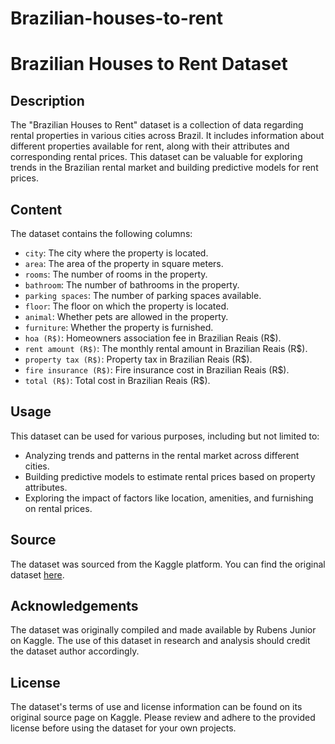 # Brazilian-houses-to-rent

# Brazilian Houses to Rent Dataset

## Description
The "Brazilian Houses to Rent" dataset is a collection of data regarding rental properties in various cities across Brazil. It includes information about different properties available for rent, along with their attributes and corresponding rental prices. This dataset can be valuable for exploring trends in the Brazilian rental market and building predictive models for rent prices.

## Content
The dataset contains the following columns:
- `city`: The city where the property is located.
- `area`: The area of the property in square meters.
- `rooms`: The number of rooms in the property.
- `bathroom`: The number of bathrooms in the property.
- `parking spaces`: The number of parking spaces available.
- `floor`: The floor on which the property is located.
- `animal`: Whether pets are allowed in the property.
- `furniture`: Whether the property is furnished.
- `hoa (R$)`: Homeowners association fee in Brazilian Reais (R$).
- `rent amount (R$)`: The monthly rental amount in Brazilian Reais (R$).
- `property tax (R$)`: Property tax in Brazilian Reais (R$).
- `fire insurance (R$)`: Fire insurance cost in Brazilian Reais (R$).
- `total (R$)`: Total cost in Brazilian Reais (R$).

## Usage
This dataset can be used for various purposes, including but not limited to:
- Analyzing trends and patterns in the rental market across different cities.
- Building predictive models to estimate rental prices based on property attributes.
- Exploring the impact of factors like location, amenities, and furnishing on rental prices.

## Source
The dataset was sourced from the Kaggle platform. You can find the original dataset [here](https://www.kaggle.com/rubenssjr/brasilian-houses-to-rent).

## Acknowledgements
The dataset was originally compiled and made available by Rubens Junior on Kaggle. The use of this dataset in research and analysis should credit the dataset author accordingly.

## License
The dataset's terms of use and license information can be found on its original source page on Kaggle. Please review and adhere to the provided license before using the dataset for your own projects.
